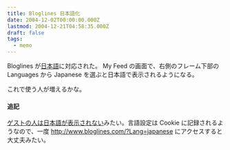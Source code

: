 ```yaml
---
title: Bloglines 日本語化
date: 2004-12-02T00:00:00.000Z
lastmod: 2004-12-21T04:58:35.000Z
draft: false
tags:
  - memo
---
```


Bloglines が[日本語](http://www.bloglines.com/about/news#74)に対応された。 My Feed の画面で、右側のフレーム下部の Languages から Japanese を選ぶと日本語で表示されるようになる。

これで使う人が増えるかな。

#### 追記

[ゲストの人は日本語が表示されない](https://www.machu.jp/diary/20041202.html#c01 "\[せにょーる] ＞Bloglines 日本語化 ゲストは選ぶことが出来ない．．．っぽいです。残念ー")みたい。言語設定は Cookie に記録されるようなので、一度 <http://www.bloglines.com/?Lang=japanese> にアクセスすると大丈夫みたい。
